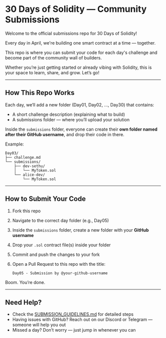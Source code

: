 
# 30 Days of Solidity — Community Submissions


Welcome to the official submissions repo for 30 Days of Solidity!

Every day in April, we're building one smart contract at a time — together.

This repo is where you can submit your code for each day's challenge and become part of the community wall of builders.

Whether you’re just getting started or already vibing with Solidity, this is your space to learn, share, and grow. Let’s go!

---

## How This Repo Works

Each day, we’ll add a new folder (Day01, Day02, ..., Day30) that contains:

- A short challenge description (explaining what to build)
- A submissions folder — where you’ll upload your solution

Inside the `submissions` folder, everyone can create their **own folder named after their GitHub username**, and drop their code in there.

Example:

    Day03/
    ├── challenge.md
    └── submissions/
        ├── dev-sethu/
        │   └── MyToken.sol
        └── alice-dev/
            └── MyToken.sol

---

## How to Submit Your Code

1. Fork this repo
2. Navigate to the correct day folder (e.g., Day05)
3. Inside the `submissions` folder, create a new folder with your **GitHub username**
4. Drop your `.sol` contract file(s) inside your folder
5. Commit and push the changes to your fork
6. Open a Pull Request to this repo with the title:
    
    `Day05 - Submission by @your-github-username`
    

Boom. You’re done.

---

## Need Help?

- Check the [SUBMISSION_GUIDELINES.md](./SUBMISSION_GUIDELINES.md) for detailed steps
- Having issues with GitHub? Reach out on our Discord or Telegram — someone will help you out
- Missed a day? Don’t worry — just jump in whenever you can

